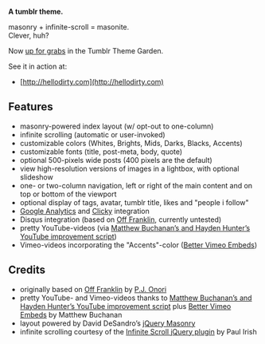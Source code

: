 **A tumblr theme.**

masonry + infinite-scroll = masonite.  
Clever, huh?

Now [up for grabs](http://www.tumblr.com/theme/34822) in the Tumblr Theme Garden.

See it in action at:
* [http://hellodirty.com](http://hellodirty.com)

Features
--------

*  masonry-powered index layout (w/ opt-out to one-column)
*  infinite scrolling (automatic or user-invoked)
*  customizable colors (Whites, Brights, Mids, Darks, Blacks, Accents)
*  customizable fonts (title, post-meta, body, quote)
*  optional 500-pixels wide posts (400 pixels are the default)
*  view high-resolution versions of images in a lightbox, with optional slideshow
*  one- or two-column navigation, left or right of the main content and on top or bottom of the viewport
*  optional display of tags, avatar, tumblr title, likes and "people i follow"
*  [Google Analytics](http://www.google.com/analytics/) and [Clicky](http://getclicky.com/) integration
*  Disqus integration (based on [Off Franklin](http://somerandomdude.com/projects/off-franklin-tumblr-theme/), currently untested)
*  pretty YouTube-videos (via [Matthew Buchanan’s and Hayden Hunter’s YouTube improvement script](http://matthewbuchanan.name/post/451892574/widescreen-youtube-embeds))
*  Vimeo-videos incorporating the "Accents"-color ([Better Vimeo Embeds](http://mattbu.ch/tumblr/vimeo-embeds/))

Credits
-------

*  originally based on [Off Franklin](http://somerandomdude.com/projects/off-franklin-tumblr-theme/) by [P.J. Onori](http://somerandomdude.com/)
*  pretty YouTube- and Vimeo-videos thanks to [Matthew Buchanan’s and Hayden Hunter’s YouTube improvement script](http://matthewbuchanan.name/post/451892574/widescreen-youtube-embeds) plus [Better Vimeo Embeds](http://mattbu.ch/tumblr/vimeo-embeds/) by Matthew Buchanan
*  layout powered by David DeSandro’s [jQuery Masonry](http://desandro.com/resources/jquery-masonry/)
*  infinite scrolling courtesy of the [Infinite Scroll jQuery plugin](http://www.infinite-scroll.com) by Paul Irish